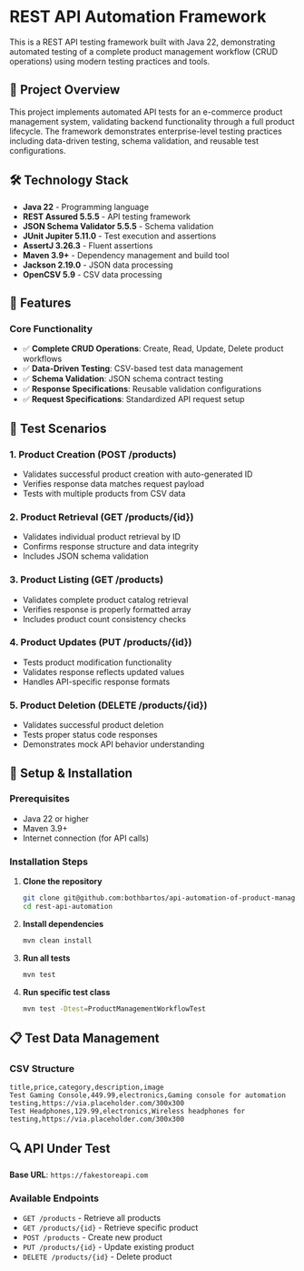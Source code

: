 # REST API Automation Framework

This is a REST API testing framework built with Java 22, demonstrating automated testing of a complete product
management workflow (CRUD operations) using modern testing practices and tools.

## 🎯 Project Overview

This project implements automated API tests for an e-commerce product management system, validating backend
functionality through a full product lifecycle. The framework demonstrates enterprise-level testing practices including
data-driven testing, schema validation, and reusable test configurations.

## 🛠️ Technology Stack

- **Java 22** - Programming language
- **REST Assured 5.5.5** - API testing framework
- **JSON Schema Validator 5.5.5** - Schema validation
- **JUnit Jupiter 5.11.0** - Test execution and assertions
- **AssertJ 3.26.3** - Fluent assertions
- **Maven 3.9+** - Dependency management and build tool
- **Jackson 2.19.0** - JSON data processing
- **OpenCSV 5.9** - CSV data processing

## 🚀 Features

### Core Functionality

- ✅ **Complete CRUD Operations**: Create, Read, Update, Delete product workflows
- ✅ **Data-Driven Testing**: CSV-based test data management
- ✅ **Schema Validation**: JSON schema contract testing
- ✅ **Response Specifications**: Reusable validation configurations
- ✅ **Request Specifications**: Standardized API request setup

## 🧪 Test Scenarios

### 1. Product Creation (POST /products)

- Validates successful product creation with auto-generated ID
- Verifies response data matches request payload
- Tests with multiple products from CSV data

### 2. Product Retrieval (GET /products/{id})

- Validates individual product retrieval by ID
- Confirms response structure and data integrity
- Includes JSON schema validation

### 3. Product Listing (GET /products)

- Validates complete product catalog retrieval
- Verifies response is properly formatted array
- Includes product count consistency checks

### 4. Product Updates (PUT /products/{id})

- Tests product modification functionality
- Validates response reflects updated values
- Handles API-specific response formats

### 5. Product Deletion (DELETE /products/{id})

- Validates successful product deletion
- Tests proper status code responses
- Demonstrates mock API behavior understanding

## 🔧 Setup & Installation

### Prerequisites

- Java 22 or higher
- Maven 3.9+
- Internet connection (for API calls)

### Installation Steps

1. **Clone the repository**
   ```bash
   git clone git@github.com:bothbartos/api-automation-of-product-management-bartosboth.git
   cd rest-api-automation
   ```

2. **Install dependencies**
   ```bash
   mvn clean install
   ```

3. **Run all tests**
   ```bash
   mvn test
   ```

4. **Run specific test class**
   ```bash
   mvn test -Dtest=ProductManagementWorkflowTest
   ```

## 📋 Test Data Management

### CSV Structure

```csv
title,price,category,description,image
Test Gaming Console,449.99,electronics,Gaming console for automation testing,https://via.placeholder.com/300x300
Test Headphones,129.99,electronics,Wireless headphones for testing,https://via.placeholder.com/300x300
```

## 🔍 API Under Test

**Base URL**: `https://fakestoreapi.com`

### Available Endpoints

- `GET /products` - Retrieve all products
- `GET /products/{id}` - Retrieve specific product
- `POST /products` - Create new product
- `PUT /products/{id}` - Update existing product
- `DELETE /products/{id}` - Delete product
